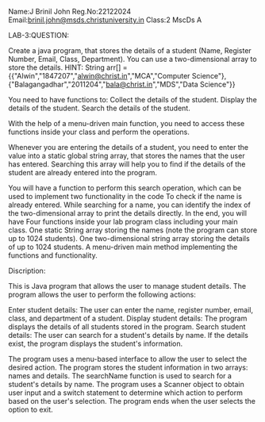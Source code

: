 Name:J Brinil John
Reg.No:22122024
Email:brinil.john@msds.christuniversity.in
Class:2 MscDs A

LAB-3:QUESTION:

Create a java program, that stores the details of a student (Name, Register Number, Email, Class, Department).
You can use a two-dimensional array to store the details.
HINT: String arr[] = {{"Alwin","1847207","alwin@christ.in","MCA","Computer Science"},{"Balagangadhar","2011204","bala@christ.in","MDS","Data Science"}}

You need to have functions to:
  Collect the details of the student.
  Display the details of the student.
  Search the details of the student.

With the help of a menu-driven main function, you need to access these functions inside your class and perform the operations.

Whenever you are entering the details of a student, you need to enter the value into a static global string array, that stores the names that the user has entered. Searching this array will help you to find if the details of the student are already entered into the program.

You will have a function to perform this search operation, which can be used to implement two functionality in the code
  To check if the name is already entered.
  While searching for a name, you can identify the index of the two-dimensional array to print the details directly.
In the end, you will have
  Four functions inside your lab program class including your main class.
  One static String array storing the names (note the program can store up to 1024 students).
  One two-dimensional string array storing the details of up to 1024 students.
  A menu-driven main method implementing the functions and functionality.

Discription:

This is Java program that allows the user to manage student details. The program allows the user to perform the
following actions:

Enter student details: The user can enter the name, register number, email, class, and department of a student.
Display student details: The program displays the details of all students stored in the program.
Search student details: The user can search for a student's details by name. If the details exist, the program displays the student's information.

The program uses a menu-based interface to allow the user to select the desired action. The program stores the student information in two arrays: names and details. The searchName function is used to search for a student's details by name. The program uses a Scanner object to obtain user input and a switch statement to determine which action to perform based on the user's selection. The program ends when the user selects the option to exit.

